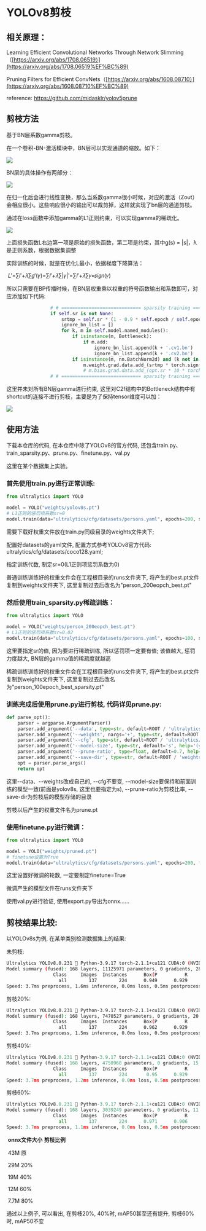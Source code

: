 # YOLOv8剪枝



## 相关原理：

Learning Efficient Convolutional Networks Through Network Slimming（[https://arxiv.org/abs/1708.06519）](https://arxiv.org/abs/1708.06519%EF%BC%89)

Pruning Filters for Efficient ConvNets（[https://arxiv.org/abs/1608.08710）](https://arxiv.org/abs/1608.08710%EF%BC%89)

reference: https://github.com/midasklr/yolov5prune



## 剪枝方法

基于BN层系数gamma剪枝。

在一个卷积-BN-激活模块中，BN层可以实现通道的缩放。如下：

![](assets/BN.jpg)

BN层的具体操作有两部分：

![](assets/BN_formula.jpg)

在归一化后会进行线性变换，那么当系数gamma很小时候，对应的激活（Zout）会相应很小。这些响应很小的输出可以裁剪掉，这样就实现了bn层的通道剪枝。

通过在loss函数中添加gamma的L1正则约束，可以实现gamma的稀疏化。

![](assets/loss.jpg)



上面损失函数L右边第一项是原始的损失函数，第二项是约束，其中g(s) = |s|，λ是正则系数，根据数据集调整

实际训练的时候，就是在优化L最小，依据梯度下降算法：

​								𝐿′=∑𝑙′+𝜆∑𝑔′(𝛾)=∑𝑙′+𝜆∑|𝛾|′=∑𝑙′+𝜆∑𝛾∗𝑠𝑖𝑔𝑛(𝛾)

所以只需要在BP传播时候，在BN层权重乘以权重的符号函数输出和系数即可，对应添加如下代码:

```python
                # # ============================= sparsity training ========================== #
                if self.sr is not None:
                    srtmp = self.sr * (1 - 0.9 * self.epoch / self.epochs)  
                    ignore_bn_list = []
                    for k, m in self.model.named_modules():
                        if isinstance(m, Bottleneck):
                            if m.add:               
                                ignore_bn_list.append(k + '.cv1.bn')                   
                                ignore_bn_list.append(k + '.cv2.bn')                   
                        if isinstance(m, nn.BatchNorm2d) and (k not in ignore_bn_list):
                            m.weight.grad.data.add_(srtmp * torch.sign(m.weight.data))  # L1
                            # m.bias.grad.data.add_(opt.sr * 10 * torch.sign(m.bias.data))  
                # # ============================= sparsity training ========================== #
```

这里并未对所有BN层gamma进行约束, 这里对C2f结构中的Bottleneck结构中有shortcut的连接不进行剪枝，主要是为了保持tensor维度可以加：

![](assets/c2f.jpg)



## 使用方法

下载本仓库的代码, 在本仓库中除了YOLOv8的官方代码, 还包含train.py、train_sparsity.py、prune.py、finetune.py、val.py

这里在某个数据集上实验。

### 首先使用train.py进行正常训练:

```python
from ultralytics import YOLO

model = YOLO("weights/yolov8s.pt")
# L1正则的惩罚项系数sr=0
model.train(data="ultralytics/cfg/datasets/persons.yaml", epochs=200, sr=0)
```

需要下载好权重文件放在train.py同级目录的weights文件夹下;

配置好datasets的yaml文件,  配置方式参考YOLOv8官方代码: ultralytics/cfg/datasets/coco128.yaml;

指定训练代数, 制定sr=0(L1正则项惩罚系数为0)

普通训练训练好的权重文件会在工程根目录的runs文件夹下,  将产生的best.pt文件复制到weights文件夹下, 这里复制过去后改名为"person_200eopch_best.pt"



### 然后使用train_sparsity.py稀疏训练：

```python
from ultralytics import YOLO

model = YOLO("weights/person_200eopch_best.pt")
# L1正则的惩罚项系数sr=0.02
model.train(data="ultralytics/cfg/datasets/persons.yaml", epochs=100, sr=0.02)
```

这里要指定sr的值, 因为要进行稀疏训练, 所以惩罚项一定要有值; 该值越大, 惩罚力度越大, BN层的gamma值的稀疏度就越高

稀疏训练训练好的权重文件会在工程根目录的runs文件夹下,  将产生的best.pt文件复制到weights文件夹下, 这里复制过去后改名为"person_100epoch_best_sparsity.pt"



### 训练完成后使用prune.py进行剪枝, 代码详见prune.py:

```python
def parse_opt():
    parser = argparse.ArgumentParser()
    parser.add_argument('--data', type=str, default=ROOT / 'ultralytics/cfg/datasets/persons.yaml', help='dataset.yaml path')
    parser.add_argument('--weights', nargs='+', type=str, default=ROOT / 'weights/person_100epoch_best_sparsity.pt', help='model.pt path(s)')
    parser.add_argument('--cfg', type=str, default=ROOT / 'ultralytics/cfg/models/v8/yolov8.yaml', help='model.yaml path')
    parser.add_argument('--model-size', type=str, default='s', help='(yolov8)n, s, m, l or x?')
    parser.add_argument('--prune-ratio', type=float, default=0.7, help='prune ratio')
    parser.add_argument('--save-dir', type=str, default=ROOT / 'weights', help='pruned model weight save dir')
    opt = parser.parse_args()
    return opt
```

这里--data、--weights改成自己的,  --cfg不要变, --model-size要保持和前面训练的模型一致(前面是yolov8s, 这里也要指定为s), --prune-ratio为剪枝比率, --save-dir为剪枝后的模型存储的目录

剪枝以后产生的权重文件名为prune.pt



### 使用finetune.py进行微调：

```python
from ultralytics import YOLO

model = YOLO("weights/pruned.pt")
# finetune设置为True
model.train(data="ultralytics/cfg/datasets/persons.yaml", epochs=200, finetune=True)
```

这里设置好微调的轮数, 一定要制定finetune=True

微调产生的模型文件在runs文件夹下



使用val.py进行验证, 使用export.py导出为onnx......



## 剪枝结果比较:

以YOLOv8s为例, 在某单类别检测数据集上的结果:

未剪枝:

```bash
Ultralytics YOLOv8.0.231 🚀 Python-3.9.17 torch-2.1.1+cu121 CUDA:0 (NVIDIA GeForce RTX 2070 SUPER, 7972MiB)
Model summary (fused): 168 layers, 11125971 parameters, 0 gradients, 28.4 GFLOPs
                 Class     Images  Instances      Box(P          R      mAP50  mAP50-95): 
                   all        137        224      0.949      0.929      0.964      0.688
Speed: 3.7ms preprocess, 1.6ms inference, 0.0ms loss, 0.5ms postprocess per image
```

剪枝20%:

``` bash
Ultralytics YOLOv8.0.231 🚀 Python-3.9.17 torch-2.1.1+cu121 CUDA:0 (NVIDIA GeForce RTX 2070 SUPER, 7972MiB)
Model summary (fused): 168 layers, 7470527 parameters, 0 gradients, 20.2 GFLOPs
                 Class     Images  Instances      Box(P          R      mAP50  mAP50-95): 
                   all        137        224      0.962      0.929      0.969      0.704
Speed: 3.7ms preprocess, 1.5ms inference, 0.0ms loss, 0.5ms postprocess per image
```

剪枝40%:

```python
Ultralytics YOLOv8.0.231 🚀 Python-3.9.17 torch-2.1.1+cu121 CUDA:0 (NVIDIA GeForce RTX 2070 SUPER, 7972MiB)
Model summary (fused): 168 layers, 4750968 parameters, 0 gradients, 15.3 GFLOPs
                 Class     Images  Instances      Box(P          R      mAP50  mAP50-95):
                   all        137        224       0.95      0.929      0.972      0.701
Speed: 3.7ms preprocess, 1.2ms inference, 0.0ms loss, 0.5ms postprocess per image
```

剪枝60%:

```python
Ultralytics YOLOv8.0.231 🚀 Python-3.9.17 torch-2.1.1+cu121 CUDA:0 (NVIDIA GeForce RTX 2070 SUPER, 7972MiB)
Model summary (fused): 168 layers, 3039249 parameters, 0 gradients, 11.3 GFLOPs
                 Class     Images  Instances      Box(P          R      mAP50  mAP50-95): 
                   all        137        224      0.971      0.906      0.964      0.694
Speed: 3.7ms preprocess, 1.1ms inference, 0.0ms loss, 0.5ms postprocess per image
```



​				**onnx文件大小**                		 **剪枝比例**

​				    43M                                       		原

​				    29M                                       	       20%

​				    19M                                       	       40%

​				    12M                                       	       60%

​				    7.7M                                      	       80%



通过以上例子, 可以看出, 在剪枝20%, 40%时, mAP50甚至还有提升, 剪枝60%时, mAP50不变









